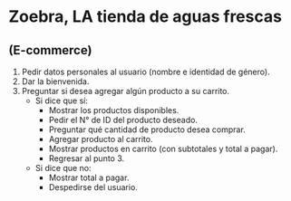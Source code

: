 # Zoebra, LA tienda de aguas frescas
## (E-commerce)

1. Pedir datos personales al usuario (nombre e identidad de género).
2. Dar la bienvenida.
3. Preguntar si desea agregar algún producto a su carrito.
	* Si dice que sí: 
		- Mostrar los productos disponibles.
		- Pedir el N° de ID del producto deseado.
		- Preguntar qué cantidad de producto desea comprar.
		- Agregar producto al carrito.
		- Mostrar productos en carrito (con subtotales y total a pagar).
		- Regresar al punto 3.
	* Si dice que no: 
		- Mostrar total a pagar.
		- Despedirse del usuario.